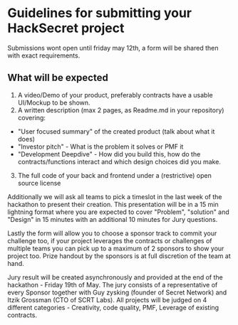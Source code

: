 # Guidelines for submitting your HackSecret project

Submissions wont open until friday may 12th, a form will be shared then with exact requirements.


## What will be expected

1. A video/Demo of your product, preferably contracts have a usable UI/Mockup to be shown.
2. A written description (max 2 pages, as Readme.md in your repository) covering:
  - "User focused summary" of the created product (talk about what it does)
  - "Investor pitch" - What is the problem it solves or PMF it
  - "Development Deepdive" - How did you build this, how do the contracts/functions interact and which design choices did you make.
3. The full code of your back and frontend under a (restrictive) open source license

Additionally we will ask all teams to pick a timeslot in the last week of the hackathon to present their creation. This presentation will be in a 15 min lightning format where you are expected to cover "Problem", "solution" and "Design" in 15 minutes with an additional 10 minutes for Jury questions.

Lastly the form will allow you to choose a sponsor track to commit your challenge too, if your project leverages the contracts or challenges of multiple teams you can pick up to a maximum of 2 sponsors to show your project too. Prize handout by the sponsors is at full discretion of the team at hand.

Jury result will be created asynchronously and provided at the end of the hackathon - Friday 19th of May. The jury consists of a representative of every Sponsor together with Guy zysking (founder of Secret Network) and Itzik Grossman (CTO of SCRT Labs). All projects will be judged on 4 different categories - Creativity, code quality, PMF, Leverage of existing contracts.
